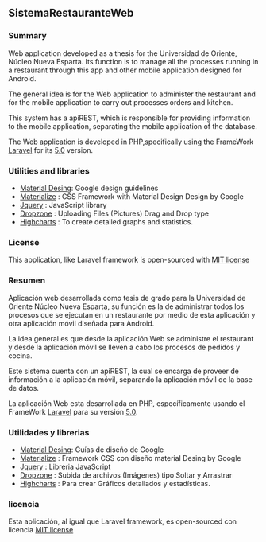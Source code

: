 ##  SistemaRestauranteWeb

### Summary
Web application developed as a thesis for the Universidad de Oriente, Núcleo Nueva Esparta. Its function is to manage all the processes running in a restaurant through this app and other mobile application designed for Android.

The general idea is for the Web application to administer the restaurant and for the mobile application to carry out processes orders and kitchen.

This system has a apiREST, which is responsible for providing information to the mobile application, separating the mobile application of the database.

The Web application is developed in PHP,specifically using the FrameWork [Laravel](http://laravel.com/)  for its [5.0](http://laravel.com/docs/5.0) version.

 
### Utilities and libraries
- [Material Desing](https://www.google.com/design/): Google design guidelines
- [Materialize](http://materializecss.com/) : CSS Framework with Material Design Design by Google
- [Jquery](https://jquery.com/) : JavaScript library 
- [Dropzone](http://www.dropzonejs.com/) : Uploading Files (Pictures) Drag and Drop type
- [Highcharts](http://www.highcharts.com/) : To create detailed graphs and statistics.
 
### License
 
This application, like Laravel framework is open-sourced with  [MIT license](http://opensource.org/licenses/MIT)




### Resumen
Aplicación web desarrollada como tesis de grado para la Universidad de Oriente Núcleo Nueva Esparta, su función es la de administrar todos los procesos que se ejecutan en un restaurante por medio de esta aplicación y otra aplicación móvil diseñada para Android.

La idea general es que desde la aplicación Web se administre el restaurant y desde la aplicación móvil se lleven a cabo los procesos de pedidos y cocina.

Este sistema cuenta con un apiREST, la cual se encarga de proveer de información a la aplicación móvil, separando la aplicación móvil de la base de datos.

La aplicación Web esta desarrollada en PHP, específicamente usando el FrameWork [Laravel](http://laravel.com/) para su versión [5.0](http://laravel.com/docs/5.0). 

### Utilidades y librerias
- [Material Desing](https://www.google.com/design/): Guías de diseño de Google	
- [Materialize](http://materializecss.com/) : Framework CSS con diseño material Desing by Google
- [Jquery](https://jquery.com/) : Libreria JavaScript 
- [Dropzone](http://www.dropzonejs.com/) : Subida de archivos (Imágenes) tipo Soltar y Arrastrar
- [Highcharts](http://www.highcharts.com/) : Para crear Gráficos detallados y estadísticas.

### licencia

Esta aplicación, al igual que Laravel framework, es open-sourced con licencia [MIT license](http://opensource.org/licenses/MIT)
